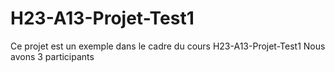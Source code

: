 # H23-A13-Projet-Test1
Ce projet est un exemple dans le cadre du cours H23-A13-Projet-Test1
Nous avons 3 participants
